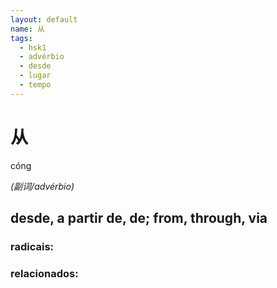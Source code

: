 ```yaml
--- 
layout: default
name: 从 
tags: 
  - hsk1
  - advérbio
  - desde
  - lugar
  - tempo
--- 
```

# 从 
cóng  
 
*(副词/advérbio)*  
## desde, a partir de, de; from, through, via 
### radicais: 
### relacionados: 
